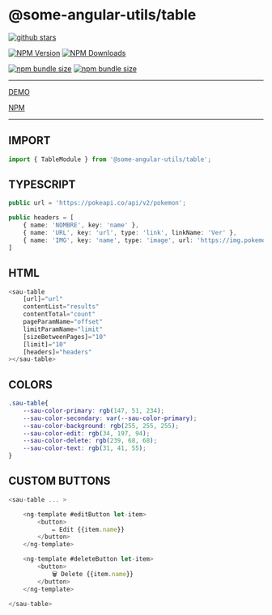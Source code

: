 # @some-angular-utils/table

[![github stars](https://img.shields.io/github/stars/some-angular-utils/table.svg?style=social&label=Star)](https://github.com/some-angular-utils/table)

[![NPM Version](https://img.shields.io/npm/v/@some-angular-utils/table)](https://www.npmjs.com/package/@some-angular-utils/table)
[![NPM Downloads](https://img.shields.io/npm/dm/@some-angular-utils/table)](https://www.npmjs.com/package/@some-angular-utils/table)

[![npm bundle size](https://img.shields.io/bundlephobia/min/@some-angular-utils/table)](https://www.npmjs.com/package/@some-angular-utils/table)
[![npm bundle size](https://img.shields.io/bundlephobia/minzip/@some-angular-utils/table)](https://www.npmjs.com/package/@some-angular-utils/table)

---

[DEMO](https://some-angular-utils.github.io/table)

[NPM](https://www.npmjs.com/package/@some-angular-utils/table)

---

## IMPORT
```ts
import { TableModule } from '@some-angular-utils/table';
```

## TYPESCRIPT
```ts
public url = 'https://pokeapi.co/api/v2/pokemon';

public headers = [
    { name: 'NOMBRE', key: 'name' },
    { name: 'URL', key: 'url', type: 'link', linkName: 'Ver' },
    { name: 'IMG', key: 'name', type: 'image', url: 'https://img.pokemondb.net/artwork/{key}.jpg' }
]
```

## HTML
```ts
<sau-table
    [url]="url"
    contentList="results"
    contentTotal="count"
    pageParamName="offset"
    limitParamName="limit"
    [sizeBetweenPages]="10"
    [limit]="10"
    [headers]="headers"
></sau-table>
```

## COLORS

```css
.sau-table{
    --sau-color-primary: rgb(147, 51, 234);
    --sau-color-secondary: var(--sau-color-primary);
    --sau-color-background: rgb(255, 255, 255);
    --sau-color-edit: rgb(34, 197, 94);
    --sau-color-delete: rgb(239, 68, 68);
    --sau-color-text: rgb(31, 41, 55);
}
```

## CUSTOM BUTTONS
```ts
<sau-table ... >

    <ng-template #editButton let-item>
        <button>
            ✏️ Edit {{item.name}}
        </button>
    </ng-template>

    <ng-template #deleteButton let-item>
        <button>
            🗑️ Delete {{item.name}}
        </button>
    </ng-template>

</sau-table>
```